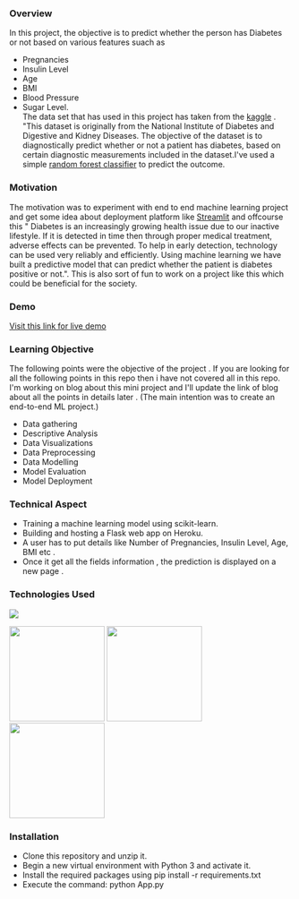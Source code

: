 ### Overview 
In this project, the objective is to predict whether the person has Diabetes or not based on various features suach as 
- Pregnancies
- Insulin Level
- Age
- BMI
- Blood Pressure
- Sugar Level.</br>
The data set that has used in this project has taken from the [kaggle](https://www.kaggle.com/) . "This dataset is originally from the National Institute of Diabetes and Digestive and Kidney Diseases. The objective of the dataset is to diagnostically predict whether or not a patient has diabetes, based on certain diagnostic measurements included in the dataset.I've used a simple [random forest classifier](https://en.wikipedia.org/wiki/Random_forest) to predict the outcome.   
### Motivation
The motivation was to experiment  with end to end machine learning project and get some idea about deployment platform like [Streamlit](https://streamlit.io/) and offcourse this "
Diabetes is an increasingly growing health issue due to our inactive lifestyle. If it is detected in time then through proper medical treatment, adverse effects can be prevented. To help in early detection, technology can be used very reliably and efficiently. Using machine learning we have built a predictive model that can predict whether the patient is diabetes positive or not.".
This is also sort of fun to work on a project like this which could be beneficial for the society. 
### Demo
[Visit this link for live demo](https://diabetes-detection-ml.streamlit.app/)
### Learning Objective
The following points were the objective of the project . If you are looking for all the following points in this repo then i have not covered all in this repo. I'm working on blog about this mini project and I'll update the link of blog about all the points in details later . (The main intention was to create an end-to-end ML project.)  
- Data gathering 
- Descriptive Analysis 
- Data Visualizations 
- Data Preprocessing 
- Data Modelling 
- Model Evaluation 
- Model Deployment 

### Technical Aspect 

- Training a machine learning model using scikit-learn. 
- Building and hosting a Flask web app on Heroku. 
- A user has to put details like Number of Pregnancies, Insulin Level, Age, BMI etc . 
- Once it get all the fields information , the prediction is displayed on a new page . 
### Technologies Used  
![](https://forthebadge.com/images/badges/made-with-python.svg) 

<img target="_blank" src="https://raw.githubusercontent.com/scikit-learn/scikit-learn/main/doc/logos/scikit-learn-logo.png" width=170>
<img target="_blank" src="https://github.com/ditikrushna/End-to-End-Diabetes-Prediction-Application-Using-Machine-Learning/blob/master/Resource/numpy.png" width=170>
<img target="_blank" src="https://github.com/ditikrushna/End-to-End-Diabetes-Prediction-Application-Using-Machine-Learning/blob/master/Resource/pandas.jpeg" width=170>

### Installation 
- Clone this repository and unzip it.
- Begin a new virtual environment with Python 3 and activate it.
- Install the required packages using pip install -r requirements.txt
- Execute the command: python App.py
